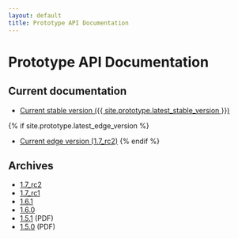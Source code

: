 ```yaml
---
layout: default
title: Prototype API Documentation
---
```


Prototype API Documentation
===========================

Current documentation
-----------------------------

* [Current stable version ({{ site.prototype.latest_stable_version }})](latest)

{% if site.prototype.latest_edge_version %}
* [Current edge version (1.7_rc2)](edge)
{% endif %}

Archives
--------

* [1.7_rc2](1.7_rc2)
* [1.7_rc1](1.7_rc1)
* [1.6.1](1.6.1)
* [1.6.0](1.6.0)
* [1.5.1](1.5.1/prototype-151-api.pdf) (PDF)
* [1.5.0](1.5.0/prototype-150-api.pdf) (PDF)
